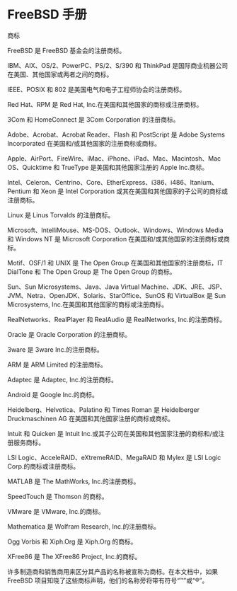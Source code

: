 # FreeBSD 手册

商标

FreeBSD 是 FreeBSD 基金会的注册商标。

IBM、AIX、OS/2、PowerPC、PS/2、S/390 和 ThinkPad 是国际商业机器公司在美国、其他国家或两者之间的商标。

IEEE、POSIX 和 802 是美国电气和电子工程师协会的注册商标。

Red Hat、RPM 是 Red Hat, Inc.在美国和其他国家的商标或注册商标。

3Com 和 HomeConnect 是 3Com Corporation 的注册商标。

Adobe、Acrobat、Acrobat Reader、Flash 和 PostScript 是 Adobe Systems Incorporated 在美国和/或其他国家的注册商标或商标。

Apple、AirPort、FireWire、iMac、iPhone、iPad、Mac、Macintosh、Mac OS、Quicktime 和 TrueType 是美国和其他国家注册的 Apple Inc.商标。

Intel、Celeron、Centrino、Core、EtherExpress、i386、i486、Itanium、Pentium 和 Xeon 是 Intel Corporation 或其在美国和其他国家的子公司的商标或注册商标。

Linux 是 Linus Torvalds 的注册商标。

Microsoft、IntelliMouse、MS-DOS、Outlook、Windows、Windows Media 和 Windows NT 是 Microsoft Corporation 在美国和/或其他国家的注册商标或商标。

Motif、OSF/1 和 UNIX 是 The Open Group 在美国和其他国家的注册商标，IT DialTone 和 The Open Group 是 The Open Group 的商标。

Sun、Sun Microsystems、Java、Java Virtual Machine、JDK、JRE、JSP、JVM、Netra、OpenJDK、Solaris、StarOffice、SunOS 和 VirtualBox 是 Sun Microsystems, Inc.在美国和其他国家的商标或注册商标。

RealNetworks、RealPlayer 和 RealAudio 是 RealNetworks, Inc.的注册商标。

Oracle 是 Oracle Corporation 的注册商标。

3ware 是 3ware Inc.的注册商标。

ARM 是 ARM Limited 的注册商标。

Adaptec 是 Adaptec, Inc.的注册商标。

Android 是 Google Inc.的商标。

Heidelberg、Helvetica、Palatino 和 Times Roman 是 Heidelberger Druckmaschinen AG 在美国和其他国家注册的商标或商标。

Intuit 和 Quicken 是 Intuit Inc.或其子公司在美国和其他国家注册的商标和/或注册服务商标。

LSI Logic、AcceleRAID、eXtremeRAID、MegaRAID 和 Mylex 是 LSI Logic Corp.的商标或注册商标。

MATLAB 是 The MathWorks, Inc.的注册商标。

SpeedTouch 是 Thomson 的商标。

VMware 是 VMware, Inc.的商标。

Mathematica 是 Wolfram Research, Inc.的注册商标。

Ogg Vorbis 和 Xiph.Org 是 Xiph.Org 的商标。

XFree86 是 The XFree86 Project, Inc.的商标。

许多制造商和销售商用来区分其产品的名称被宣称为商标。在本文档中，如果 FreeBSD 项目知晓了这些商标声明，他们的名称旁将带有符号“™”或“®”。
